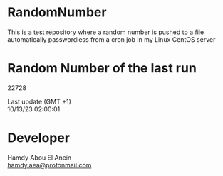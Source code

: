 # RandomNumber    
This is a test repository where a random number is pushed to a file automatically passwordless from a cron job in my Linux CentOS server    
# Random Number of the last run   
22728
      
Last update (GMT +1)    
10/13/23 02:00:01
# Developer    
Hamdy Abou El Anein   
hamdy.aea@protonmail.com
